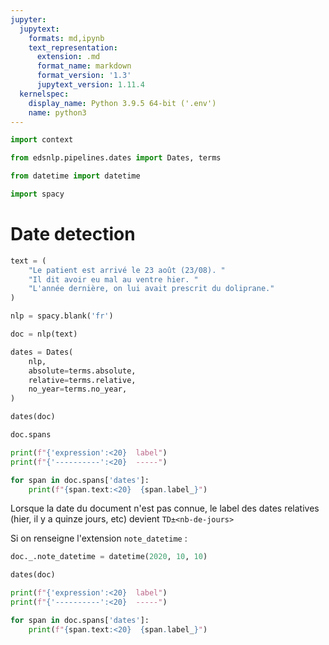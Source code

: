 ```yaml
---
jupyter:
  jupytext:
    formats: md,ipynb
    text_representation:
      extension: .md
      format_name: markdown
      format_version: '1.3'
      jupytext_version: 1.11.4
  kernelspec:
    display_name: Python 3.9.5 64-bit ('.env')
    name: python3
---
```


```python
import context
```

```python
from edsnlp.pipelines.dates import Dates, terms
```

```python
from datetime import datetime
```

```python
import spacy
```

# Date detection

```python
text = (
    "Le patient est arrivé le 23 août (23/08). "
    "Il dit avoir eu mal au ventre hier. "
    "L'année dernière, on lui avait prescrit du doliprane."
)
```

```python
nlp = spacy.blank('fr')
```

```python
doc = nlp(text)
```

```python
dates = Dates(
    nlp,
    absolute=terms.absolute,
    relative=terms.relative,
    no_year=terms.no_year,
)
```

```python
dates(doc)
```

```python
doc.spans
```

```python
print(f"{'expression':<20}  label")
print(f"{'----------':<20}  -----")

for span in doc.spans['dates']:
    print(f"{span.text:<20}  {span.label_}")
```

Lorsque la date du document n'est pas connue, le label des dates relatives (hier, il y a quinze jours, etc) devient `TD±<nb-de-jours>`


Si on renseigne l'extension `note_datetime` :

```python
doc._.note_datetime = datetime(2020, 10, 10)
```

```python
dates(doc)
```

```python
print(f"{'expression':<20}  label")
print(f"{'----------':<20}  -----")

for span in doc.spans['dates']:
    print(f"{span.text:<20}  {span.label_}")
```

